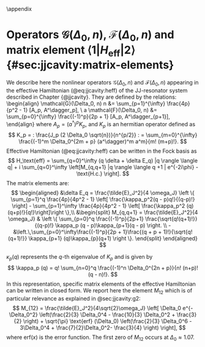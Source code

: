 \appendix

# Operators $\mathcal{G}(\Delta_0, n)$, $\mathcal{F}(\Delta_0, n)$ and matrix element $\langle 1 | H_\text{eff} | 2 \rangle$ {#sec:jjcavity:matrix-elements}

We describe here the nonlinear operators $\mathcal{G}(\Delta_0, n)$ and
$\mathcal{F}(\Delta_0, n)$ appearing in the effective Hamiltonian (@eq:jjcavity:heff) of the
JJ-resonator system described in Chapter {@jjcavity}. They are defined by
the relations:
\begin{align}
\mathcal{G}(\Delta_0, n) n &= \sum_{p=1}^{\infty} \frac{4p}{p^2 - 1} [A_p,
A^\dagger_p], \\
a \mathcal{F}(\Delta_0, n) &= \sum_{p=0}^{\infty} \frac{(-1)^p}{2p + 1} [A_p,
A^\dagger_{p+1}],
\end{align}
where $A_p = (a^\dagger)^p K_p$, and $K_p$ is an hermitian operator defined as
$$
K_p = : \frac{J_p (2 \Delta_0 \sqrt{n})}{n^{p/2}} : = \sum_{m=0}^{\infty}
\frac{(-1)^m \Delta_0^{2m + p} (a^\dagger)^m a^m}{m! (m+p)!}.
$$
Effective Hamiltonian (@eq:jjcavity:heff) can be written in the Fock basis as
$$
H_\text{eff} = \sum_{q=0}^\infty (q \delta + \delta E_q) |q \rangle \langle q| +
i \sum_{q=0}^\infty \left[M_{q,q+1} |q \rangle \langle q +1 | e^{-2i\phi} - \text{H.c.} \right].
$$
The matrix elements are:
$$
\begin{aligned}
&\delta E_q = \frac{\tilde{E}_J^2}{4 \omega_J} \left \{ \sum_{p=1}^q
\frac{4p}{4p^2 - 1} \left[ \frac{\kappa_p^2(q - p)q!}{(q-p)!} \right] -
\sum_{p=1}^\infty \frac{4p}{4p^2 - 1} \left[ \frac{\kappa_p^2 (q) (q+p)!}{q!}\right]\right \},\\
&\begin{split}
    M_{q,q+1} = \frac{\tilde{E}_J^2}{4 \omega_J} & \left \{ \sum_{p=0}^q \frac{(-1)^p}{2p+1}
   \frac{\sqrt{q!(q+1)!}}{(q-p)!} \kappa_p (q - p)\kappa_{p+1}(q - p) \right. \\
              -&\left.\,\sum_{p=0}^\infty\frac{(-1)^p}{2p + 1}\frac{(q + p + 1)!}{\sqrt{q!(q+1)!}} \kappa_{p+1} (q)\kappa_{p}(q+1) \right \}.
\end{split}
\end{aligned}
$$

$\kappa_p (q)$ represents the $q$-th eigenvalue of $K_p$ and is given by
$$
\kappa_p (q) = q! \sum_{n=0}^q \frac{(-1)^n \Delta_0^{2n + p}}{n! (n+p)! (q - n)!}.
$$
In this representation, specific matrix elements of the effective Hamiltonian
can be written in closed form. We report here the element $M_{12}$ which is of
particular relevance as explained in @sec:jjcavity:g2:
$$
M_{12} = \frac{\tilde{E}_J^2}{4\sqrt{2}\omega_J} \left[ \Delta_0 e^{-\Delta_0^2}
\left(\frac{2}{3} \Delta_0^4 - \frac{10}{3} \Delta_0^2 + \frac{3}{2} \right) +
\sqrt{\pi} \text{erf} (\Delta_0) \left(\frac{2}{3} \Delta_0^6 - 3\Delta_0^4 + \frac{7}{2}\Delta_0^2-
\frac{3}{4} \right) \right],
$$
where $\text{erf}(x)$ is the error function. The first zero of $M_{12}$ occurs
at $\Delta_0 \approx 1.07$.
